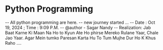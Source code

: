 # Python Programming 
-- All python programming are here. 
-- new journey started ...
-- Date : Oct 19, 2024 ; Time : 9:09 P.M.
-- @author - Sagar Nandy 
-- Realization: Jab Baat Karne Ki Maan Na Ho to Kyun Ate Ho phirse Mereko Rulane Yaar, Chale Jao Yaar. Agar Mein tumko Paresan Karta Hu To Tum Mujhe Dur Ho K Khus Raho ....

